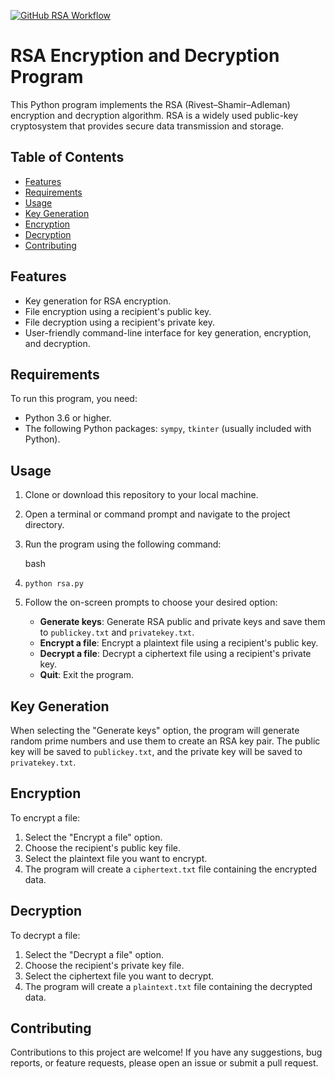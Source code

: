 [![GitHub RSA Workflow](https://github.com/FaisalBalamash/RSA-implementation-in-Python/actions/workflows/python-package.yml/badge.svg)](https://github.com/FaisalBalamash/RSA-implementation-in-Python/actions/workflows/python-package.yml)

# RSA Encryption and Decryption Program

This Python program implements the RSA (Rivest–Shamir–Adleman) encryption and decryption algorithm. RSA is a widely used public-key cryptosystem that provides secure data transmission and storage.

## Table of Contents

- [Features](#features)
- [Requirements](#requirements)
- [Usage](#usage)
- [Key Generation](#key-generation)
- [Encryption](#encryption)
- [Decryption](#decryption)
- [Contributing](#contributing)

## Features

-   Key generation for RSA encryption.
-   File encryption using a recipient's public key.
-   File decryption using a recipient's private key.
-   User-friendly command-line interface for key generation, encryption, and decryption.

## Requirements

To run this program, you need:

-   Python 3.6 or higher.
-   The following Python packages: `sympy`, `tkinter` (usually included with Python).

## Usage

1.  Clone or download this repository to your local machine.
    
2.  Open a terminal or command prompt and navigate to the project directory.
    
3.  Run the program using the following command:
    
    bash
    

1.  `python rsa.py` 
    
2.  Follow the on-screen prompts to choose your desired option:
    
    -   **Generate keys**: Generate RSA public and private keys and save them to `publickey.txt` and `privatekey.txt`.
    -   **Encrypt a file**: Encrypt a plaintext file using a recipient's public key.
    -   **Decrypt a file**: Decrypt a ciphertext file using a recipient's private key.
    -   **Quit**: Exit the program.

## Key Generation

When selecting the "Generate keys" option, the program will generate random prime numbers and use them to create an RSA key pair. The public key will be saved to `publickey.txt`, and the private key will be saved to `privatekey.txt`.

## Encryption

To encrypt a file:

1.  Select the "Encrypt a file" option.
2.  Choose the recipient's public key file.
3.  Select the plaintext file you want to encrypt.
4.  The program will create a `ciphertext.txt` file containing the encrypted data.

## Decryption

To decrypt a file:

1.  Select the "Decrypt a file" option.
2.  Choose the recipient's private key file.
3.  Select the ciphertext file you want to decrypt.
4.  The program will create a `plaintext.txt` file containing the decrypted data.

## Contributing

Contributions to this project are welcome! If you have any suggestions, bug reports, or feature requests, please open an issue or submit a pull request.
